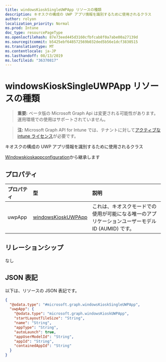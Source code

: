 ```yaml
---
title: windowsKioskSingleUWPApp リソースの種類
description: キオスクの構成の UWP アプリ情報を識別するために使用されるクラス
author: rolyon
localization_priority: Normal
ms.prod: Intune
doc_type: resourcePageType
ms.openlocfilehash: 87e73eed445d3160cfbfcab8f0a7abe00a27139d
ms.sourcegitcommit: b5425ebf648572569b032ded5b56e1dcf3830515
ms.translationtype: MT
ms.contentlocale: ja-JP
ms.lasthandoff: 08/13/2019
ms.locfileid: "36370817"
---
```

# <a name="windowskiosksingleuwpapp-resource-type"></a>windowsKioskSingleUWPApp リソースの種類

> **重要:** ベータ版の Microsoft Graph Api は変更される可能性があります。運用環境での使用はサポートされていません。

> **注:** Microsoft Graph API for Intune では、テナントに対して[アクティブな intune ライセンス](https://go.microsoft.com/fwlink/?linkid=839381)が必要です。

キオスクの構成の UWP アプリ情報を識別するために使用されるクラス


[Windowskioskappconfiguration](../resources/intune-deviceconfig-windowskioskappconfiguration.md)から継承します

## <a name="properties"></a>プロパティ
|プロパティ|型|説明|
|:---|:---|:---|
|uwpApp|[windowsKioskUWPApp](../resources/intune-deviceconfig-windowskioskuwpapp.md)|これは、キオスクモードでの使用が可能になる唯一のアプリケーションユーザーモデル ID (AUMID) です。|

## <a name="relationships"></a>リレーションシップ
なし

## <a name="json-representation"></a>JSON 表記
以下は、リソースの JSON 表記です。
<!-- {
  "blockType": "resource",
  "@odata.type": "microsoft.graph.windowsKioskSingleUWPApp"
}
-->
``` json
{
  "@odata.type": "#microsoft.graph.windowsKioskSingleUWPApp",
  "uwpApp": {
    "@odata.type": "microsoft.graph.windowsKioskUWPApp",
    "startLayoutTileSize": "String",
    "name": "String",
    "appType": "String",
    "autoLaunch": true,
    "appUserModelId": "String",
    "appId": "String",
    "containedAppId": "String"
  }
}
```




